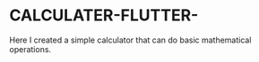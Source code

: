 # CALCULATER-FLUTTER-
Here I created a simple calculator that can do basic mathematical operations.
